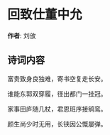 # 回致仕董中允

**作者**: 刘攽

## 诗词内容

富贵致身良独难，寄书空复走长安。

谁能东郭双穿履，径出都门一挂冠。

家事田庐随几杖，君恩班序接鹓鸾。

颜生尚少时无用，长铗因公慨屡弹。

